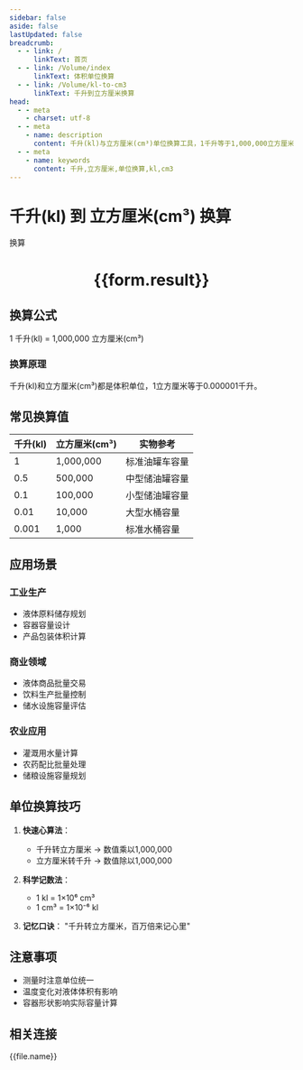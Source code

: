 ```yaml
---
sidebar: false
aside: false
lastUpdated: false
breadcrumb:
  - - link: /
      linkText: 首页
  - - link: /Volume/index
      linkText: 体积单位换算
  - - link: /Volume/kl-to-cm3
      linkText: 千升到立方厘米换算
head:
  - - meta
    - charset: utf-8
  - - meta
    - name: description
      content: 千升(kl)与立方厘米(cm³)单位换算工具，1千升等于1,000,000立方厘米。
  - - meta
    - name: keywords
      content: 千升,立方厘米,单位换算,kl,cm3
---
```


# 千升(kl) 到 立方厘米(cm³) 换算

<script setup>
import { onMounted, reactive, inject ,ref  } from 'vue'
import { NButton,NForm ,NFormItem,NInput,NInputNumber,NSelect,NCard,useMessage ,NGrid ,NGi } from 'naive-ui'
import { defineClientComponent } from 'vitepress'
import { Volume } from '../../files';

const convert = inject('convert')
const formRef = ref(null);
const rules = {
  number:{
    required: true,
    type: 'number',
    trigger: "blur"
  }
}
const form = reactive({
  number:null,
  result:'',
  title:'千升(kl)到立方厘米(cm³)换算'
})

const convertHandler = (e) => {
  e.preventDefault();
  formRef.value?.validate((errors)=>{
    if (!errors) {
      form.result = `${form.number} kl = ${convert(form.number).from('kl').to('cm3')} cm³`
    }
  })
}
</script>

<n-form size="large" :model="form" ref='formRef' :rules="rules">
  <n-form-item label="数值" path="number">
    <n-input-number size="large" style="width:100%" :min="0" v-model:value="form.number" placeholder="请输入千升数值" />
  </n-form-item>
  <n-form-item>
    <n-button type="info" style="width:100%" @click="convertHandler">换算</n-button>
  </n-form-item>
</n-form>
<n-card embedded :bordered="false" hoverable>
  <div style="text-align:center">
    <h1>{{form.result}}</h1>
  </div>
</n-card>

## 换算公式
1 千升(kl) = 1,000,000 立方厘米(cm³)

### 换算原理
千升(kl)和立方厘米(cm³)都是体积单位，1立方厘米等于0.000001千升。

## 常见换算值
| 千升(kl) | 立方厘米(cm³) | 实物参考                 |
|---------|--------------|--------------------------|
| 1       | 1,000,000    | 标准油罐车容量            |
| 0.5     | 500,000      | 中型储油罐容量            |
| 0.1     | 100,000      | 小型储油罐容量            |
| 0.01    | 10,000       | 大型水桶容量              |
| 0.001   | 1,000        | 标准水桶容量              |

## 应用场景
### 工业生产
- 液体原料储存规划
- 容器容量设计
- 产品包装体积计算

### 商业领域
- 液体商品批量交易
- 饮料生产批量控制
- 储水设施容量评估

### 农业应用
- 灌溉用水量计算
- 农药配比批量处理
- 储粮设施容量规划

## 单位换算技巧
1. **快速心算法**：
   - 千升转立方厘米 → 数值乘以1,000,000
   - 立方厘米转千升 → 数值除以1,000,000

2. **科学记数法**：
   - 1 kl = 1×10⁶ cm³
   - 1 cm³ = 1×10⁻⁶ kl

3. **记忆口诀**：
   "千升转立方厘米，百万倍来记心里"

## 注意事项
- 测量时注意单位统一
- 温度变化对液体体积有影响
- 容器形状影响实际容量计算

## 相关连接
<n-grid x-gap="12" :cols="2">
  <n-gi v-for="(file, index) in Volume" :key="index">
    <n-button
      text
      tag="a"
      :href="file.path"
      type="info"
    >
      {{file.name}}
    </n-button>
  </n-gi>
</n-grid>